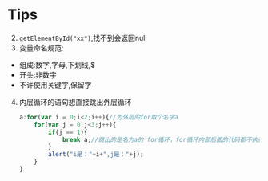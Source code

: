 # Tips

2. `getElementById("xx")`,找不到会返回null
3. 变量命名规范:
 * 组成:数字,字母,下划线,$
 * 开头:非数字
 * 不许使用关键字,保留字
4. 内层循环的语句想直接跳出外层循环

	```javascript
	a:for(var i = 0;i<2;i++){//为外层的for取个名字a
		for(var j = 0;j<3;j++){
			if(j == 1){
				break a;//跳出的是名为a的 for循环，for循环内部后面的代码都不执行了
			}
			alert("i是："+i+",j是："+j);
		}
	}
	```
	

